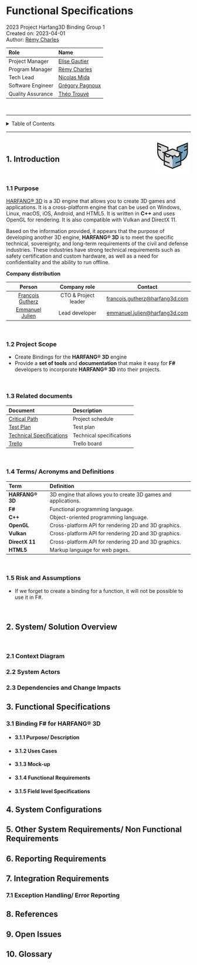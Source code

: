 # Functional Specifications 

2023 Project Harfang3D Binding Group 1 <br>
Created on: 2023-04-01 <br>
Author: [Rémy Charles](https://github.com/RemyCHARLES)

| Role | Name | 
| :--- | :--- |
| Project Manager | [Elise Gautier](https://github.com/elisegtr) |
| Program Manager | [Rémy Charles](https://github.com/RemyCHARLES) |
| Tech Lead | [Nicolas Mida](https://github.com/Nicolas-Mida) | 
| Software Engineer | [Grégory Pagnoux](https://github.com/Gregory-Pagnoux) |  
| Quality Assurance | [Théo Trouvé](https://github.com/TheoTr) | 

<br>

___

<details><summary>Table of Contents</summary>

- [Functional Specifications](#functional-specifications)
  - [1. Introduction](#1-introduction)
    - [1.1 Purpose](#11-purpose)
    - [1.2 Project Scope](#12-project-scope)
    - [1.3 Related documents](#13-related-documents)
    - [1.4 Terms/ Acronyms and Definitions](#14-terms-acronyms-and-definitions)
    - [1.5 Risk and Assumptions](#15-risk-and-assumptions)
  - [2. System/ Solution Overview](#2-system-solution-overview)
    - [2.1 Context Diagram](#21-context-diagram)
    - [2.2 System Actors](#22-system-actors)
    - [2.3 Dependencies and Change Impacts](#23-dependencies-and-change-impacts)
  - [3. Functional Specifications](#3-functional-specifications)
    - [3.1 Binding F# for HARFANG® 3D](#31-binding-f-for-harfang-3d)
  - [4. System Configurations](#4-system-configurations)
  - [5. Other System Requirements/ Non Functional Requirements](#5-other-system-requirements-non-functional-requirements)
  - [6. Reporting Requirements](#6-reporting-requirements)
  - [7. Integration Requirements](#7-integration-requirements)
    - [7.1 Exception Handling/ Error Reporting](#71-exception-handling-error-reporting)
  - [8. References](#8-references)
  - [9. Open Issues](#9-open-issues)
  - [10. Glossary](#10-glossary)
  
</details>

___

<img id="image" src="img/harfang3d-logo.png" width="100px" heigth="100px" align="right" >

<br>

## 1. Introduction 

<br>

### 1.1 Purpose 

[HARFANG® 3D](https://www.harfang3d.com/en_US/) is a 3D engine that allows you to create 3D games and applications. It is a cross-platform engine that can be used on Windows, Linux, macOS, iOS, Android, and HTML5. It is written in **C++** and uses OpenGL for rendering. It is also compatible with Vulkan and DirectX 11.

Based on the information provided, it appears that the purpose of developing another 3D engine, **HARFANG® 3D** is to meet the specific technical, sovereignty, and long-term requirements of the civil and defense industries. These industries have strong technical requirements such as safety certification and custom hardware, as well as a need for confidentiality and the ability to run offline.

**Company distribution**

| Person | Company role | Contact |
| :-: | :-: | :-: |
| [François Gutherz](https://www.linkedin.com/in/astrofra/) | CTO & Project leader | francois.gutherz@harfang3d.com|
| [Emmanuel Julien](https://www.linkedin.com/in/ejulien/) | Lead developer | emmanuel.julien@harfang3d.com|

<br>

### 1.2 Project Scope

   - Create Bindings for the **HARFANG® 3D** engine  
   - Provide a **set of tools** and **documentation** that make it easy for **F#** developers to incorporate **HARFANG® 3D** into their projects.

<br>

### 1.3 Related documents

| Document | Description |
| :--- | :--- |
| [Critical Path](/Critical%20Path/Critical_Path.md) | Project schedule |
| [Test Plan](/Test%20Plan/Test_Plan.md) | Test plan |
| [Technical Specifications](/Documents%20Specifications/Technical_Specification.md) | Technical specifications |
| [Trello](https://trello.com/b/B7eB7vfa/f) | Trello board |

<br>

### 1.4 Terms/ Acronyms and Definitions

| Term | Definition |
| :--- | :--- |
| **HARFANG® 3D** | 3D engine that allows you to create 3D games and applications. |
| **F#** | Functional programming language. |
| **C++** | Object-oriented programming language. |
| **OpenGL** | Cross-platform API for rendering 2D and 3D graphics. |
| **Vulkan** | Cross-platform API for rendering 2D and 3D graphics. |
| **DirectX 11** | Cross-platform API for rendering 2D and 3D graphics. |
| **HTML5** | Markup language for web pages. |

<br>

### 1.5 Risk and Assumptions

- If we forget to create a binding for a function, it will not be possible to use it in F#.

<br>

## 2. System/ Solution Overview



<br>

### 2.1 Context Diagram 

### 2.2 System Actors

### 2.3 Dependencies and Change Impacts

## 3. Functional Specifications

### 3.1 Binding F# for HARFANG® 3D

  - #### 3.1.1 Purpose/ Description

  - #### 3.1.2 Uses Cases

  - #### 3.1.3 Mock-up

  - #### 3.1.4 Functional Requirements

  - #### 3.1.5 Field level Specifications

## 4. System Configurations

## 5. Other System Requirements/ Non Functional Requirements

## 6. Reporting Requirements

## 7. Integration Requirements

### 7.1 Exception Handling/ Error Reporting

## 8. References

## 9. Open Issues

## 10. Glossary



